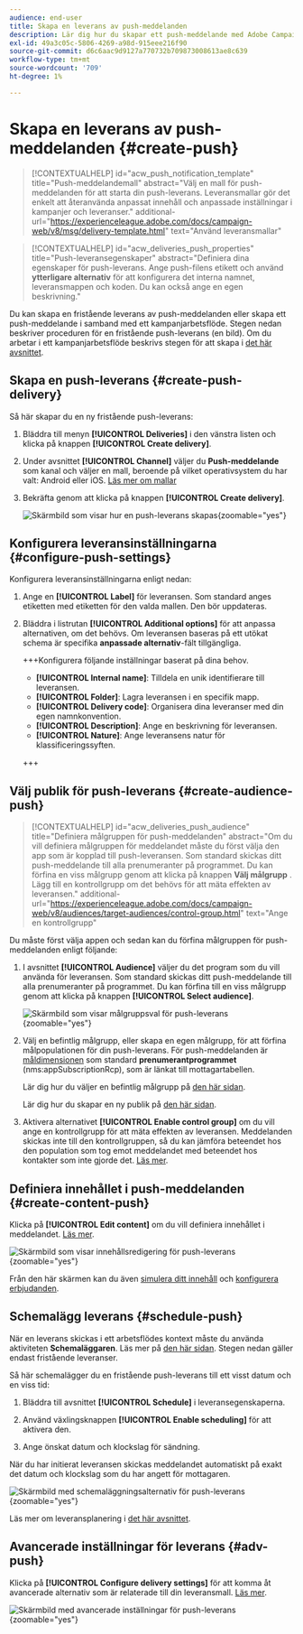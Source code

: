 ```yaml
---
audience: end-user
title: Skapa en leverans av push-meddelanden
description: Lär dig hur du skapar ett push-meddelande med Adobe Campaign Web
exl-id: 49a3c05c-5806-4269-a98d-915eee216f90
source-git-commit: d6c6aac9d9127a770732b709873008613ae8c639
workflow-type: tm+mt
source-wordcount: '709'
ht-degree: 1%

---
```


# Skapa en leverans av push-meddelanden {#create-push}

>[!CONTEXTUALHELP]
>id="acw_push_notification_template"
>title="Push-meddelandemall"
>abstract="Välj en mall för push-meddelanden för att starta din push-leverans. Leveransmallar gör det enkelt att återanvända anpassat innehåll och anpassade inställningar i kampanjer och leveranser."
>additional-url="https://experienceleague.adobe.com/docs/campaign-web/v8/msg/delivery-template.html" text="Använd leveransmallar"

>[!CONTEXTUALHELP]
>id="acw_deliveries_push_properties"
>title="Push-leveransegenskaper"
>abstract="Definiera dina egenskaper för push-leverans. Ange push-filens etikett och använd **ytterligare alternativ** för att konfigurera det interna namnet, leveransmappen och koden. Du kan också ange en egen beskrivning."

Du kan skapa en fristående leverans av push-meddelanden eller skapa ett push-meddelande i samband med ett kampanjarbetsflöde. Stegen nedan beskriver proceduren för en fristående push-leverans (en bild). Om du arbetar i ett kampanjarbetsflöde beskrivs stegen för att skapa i [det här avsnittet](../workflows/activities/channels.md#create-a-delivery-in-a-campaign-workflow).

## Skapa en push-leverans {#create-push-delivery}

Så här skapar du en ny fristående push-leverans:

1. Bläddra till menyn **[!UICONTROL Deliveries]** i den vänstra listen och klicka på knappen **[!UICONTROL Create delivery]**.

1. Under avsnittet **[!UICONTROL Channel]** väljer du **Push-meddelande** som kanal och väljer en mall, beroende på vilket operativsystem du har valt: Android eller iOS. [Läs mer om mallar](../msg/delivery-template.md)

1. Bekräfta genom att klicka på knappen **[!UICONTROL Create delivery]**.

   ![Skärmbild som visar hur en push-leverans skapas](assets/push_create_1.png){zoomable="yes"}

## Konfigurera leveransinställningarna {#configure-push-settings}

Konfigurera leveransinställningarna enligt nedan:

1. Ange en **[!UICONTROL Label]** för leveransen. Som standard anges etiketten med etiketten för den valda mallen. Den bör uppdateras.

1. Bläddra i listrutan **[!UICONTROL Additional options]** för att anpassa alternativen, om det behövs. Om leveransen baseras på ett utökat schema är specifika **anpassade alternativ**-fält tillgängliga.

   +++Konfigurera följande inställningar baserat på dina behov.
   * **[!UICONTROL Internal name]**: Tilldela en unik identifierare till leveransen.
   * **[!UICONTROL Folder]**: Lagra leveransen i en specifik mapp.
   * **[!UICONTROL Delivery code]**: Organisera dina leveranser med din egen namnkonvention.
   * **[!UICONTROL Description]**: Ange en beskrivning för leveransen.
   * **[!UICONTROL Nature]**: Ange leveransens natur för klassificeringssyften.

   +++

## Välj publik för push-leverans {#create-audience-push}

>[!CONTEXTUALHELP]
>id="acw_deliveries_push_audience"
>title="Definiera målgruppen för push-meddelanden"
>abstract="Om du vill definiera målgruppen för meddelandet måste du först välja den app som är kopplad till push-leveransen. Som standard skickas ditt push-meddelande till alla prenumeranter på programmet. Du kan förfina en viss målgrupp genom att klicka på knappen **Välj målgrupp** . Lägg till en kontrollgrupp om det behövs för att mäta effekten av leveransen."
>additional-url="https://experienceleague.adobe.com/docs/campaign-web/v8/audiences/target-audiences/control-group.html" text="Ange en kontrollgrupp"

Du måste först välja appen och sedan kan du förfina målgruppen för push-meddelanden enligt följande:

1. I avsnittet **[!UICONTROL Audience]** väljer du det program som du vill använda för leveransen. Som standard skickas ditt push-meddelande till alla prenumeranter på programmet. Du kan förfina till en viss målgrupp genom att klicka på knappen **[!UICONTROL Select audience]**.

   ![Skärmbild som visar målgruppsval för push-leverans](assets/push_create_2.png){zoomable="yes"}

1. Välj en befintlig målgrupp, eller skapa en egen målgrupp, för att förfina målpopulationen för din push-leverans. För push-meddelanden är [måldimensionen](../audience/about-recipients.md#targeting-dimensions) som standard **prenumerantprogrammet** (nms:appSubscriptionRcp), som är länkat till mottagartabellen.

   Lär dig hur du väljer en befintlig målgrupp på [den här sidan](../audience/add-audience.md).

   Lär dig hur du skapar en ny publik på [den här sidan](../audience/one-time-audience.md).

1. Aktivera alternativet **[!UICONTROL Enable control group]** om du vill ange en kontrollgrupp för att mäta effekten av leveransen. Meddelanden skickas inte till den kontrollgruppen, så du kan jämföra beteendet hos den population som tog emot meddelandet med beteendet hos kontakter som inte gjorde det. [Läs mer](../audience/control-group.md).

## Definiera innehållet i push-meddelanden {#create-content-push}

Klicka på **[!UICONTROL Edit content]** om du vill definiera innehållet i meddelandet. [Läs mer](content-push.md).

![Skärmbild som visar innehållsredigering för push-leverans](assets/push_create_5.png){zoomable="yes"}

Från den här skärmen kan du även [simulera ditt innehåll](../preview-test/preview-test.md) och [konfigurera erbjudanden](../msg/offers.md).

## Schemalägg leverans {#schedule-push}

När en leverans skickas i ett arbetsflödes kontext måste du använda aktiviteten **Schemaläggaren**. Läs mer på [den här sidan](../workflows/activities/scheduler.md). Stegen nedan gäller endast fristående leveranser.

Så här schemalägger du en fristående push-leverans till ett visst datum och en viss tid:

1. Bläddra till avsnittet **[!UICONTROL Schedule]** i leveransegenskaperna.

1. Använd växlingsknappen **[!UICONTROL Enable scheduling]** för att aktivera den.

1. Ange önskat datum och klockslag för sändning.

När du har initierat leveransen skickas meddelandet automatiskt på exakt det datum och klockslag som du har angett för mottagaren.

![Skärmbild med schemaläggningsalternativ för push-leverans](assets/push_create_3.png){zoomable="yes"}

Läs mer om leveransplanering i [det här avsnittet](../msg/gs-deliveries.md#gs-schedule).

## Avancerade inställningar för leverans {#adv-push}

Klicka på **[!UICONTROL Configure delivery settings]** för att komma åt avancerade alternativ som är relaterade till din leveransmall. [Läs mer](../advanced-settings/delivery-settings.md).

![Skärmbild med avancerade inställningar för push-leverans](assets/push_create_4.png){zoomable="yes"}